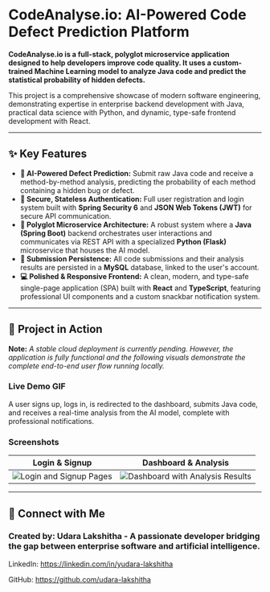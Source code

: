 # CodeAnalyse.io: AI-Powered Code Defect Prediction Platform

**CodeAnalyse.io is a full-stack, polyglot microservice application designed to help developers improve code quality. It uses a custom-trained Machine Learning model to analyze Java code and predict the statistical probability of hidden defects.**

This project is a comprehensive showcase of modern software engineering, demonstrating expertise in enterprise backend development with Java, practical data science with Python, and dynamic, type-safe frontend development with React.

---

## ✨ Key Features

-   **🧠 AI-Powered Defect Prediction:** Submit raw Java code and receive a method-by-method analysis, predicting the probability of each method containing a hidden bug or defect.
-   **🔐 Secure, Stateless Authentication:** Full user registration and login system built with **Spring Security 6** and **JSON Web Tokens (JWT)** for secure API communication.
-   **🌉 Polyglot Microservice Architecture:** A robust system where a **Java (Spring Boot)** backend orchestrates user interactions and communicates via REST API with a specialized **Python (Flask)** microservice that houses the AI model.
-   **📜 Submission Persistence:** All code submissions and their analysis results are persisted in a **MySQL** database, linked to the user's account.
-   **💻 Polished & Responsive Frontend:** A clean, modern, and type-safe single-page application (SPA) built with **React** and **TypeScript**, featuring professional UI components and a custom snackbar notification system.

---

## 🚀 Project in Action

**Note:** _A stable cloud deployment is currently pending. However, the application is fully functional and the following visuals demonstrate the complete end-to-end user flow running locally._

### **Live Demo GIF**

A user signs up, logs in, is redirected to the dashboard, submits Java code, and receives a real-time analysis from the AI model, complete with professional notifications.

### **Screenshots**

| Login & Signup | Dashboard & Analysis |
| :---: | :---: |
| ![Login and Signup Pages]([LINK_TO_AUTH_SCREENSHOT_HERE]) | ![Dashboard with Analysis Results]([LINK_TO_DASHBOARD_SCREENSHOT_HERE]) |

---

## 👤 Connect with Me

### Created by: Udara Lakshitha - A passionate developer bridging the gap between enterprise software and artificial intelligence.

LinkedIn: https://linkedin.com/in/yudara-lakshitha

GitHub: https://github.com/udara-lakshitha
